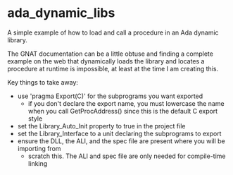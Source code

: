 # ada_dynamic_libs
A simple example of how to load and call a procedure in an Ada dynamic library.

The GNAT documentation can be a little obtuse and finding a complete example on the web that dynamically loads the library and locates a procedure at runtime is impossible, at least at the time I am creating this.

Key things to take away:
  - use 'pragma Export(C)' for the subprograms you want exported
    - if you don't declare the export name, you must lowercase the name when you call GetProcAddress() since this is the default C export style
  - set the Library_Auto_Init property to true in the project file
  - set the Library_Interface to a unit declaring the subprograms to export
  - ensure the DLL, the ALI, and the spec file are present where you will be importing from
    - scratch this. The ALI and spec file are only needed for compile-time linking
